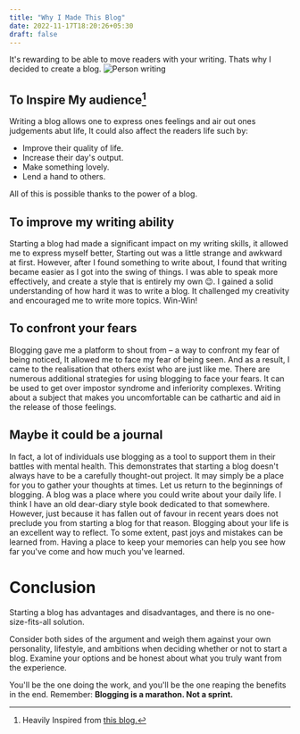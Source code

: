 ```yaml
---
title: "Why I Made This Blog"
date: 2022-11-17T18:20:26+05:30
draft: false
---
```

It's rewarding to be able to move readers with your writing.
Thats why I decided to create a blog.
![Person writing](/person_Writing.jpg)
## To Inspire My audience[^1]
Writing a blog allows one to express ones feelings and air out ones judgements abut life, It could also affect the readers life such by:
* Improve their quality of life.
* Increase their day's output.
* Make something lovely.
* Lend a hand to others.

All of this is possible thanks to the power of a blog.
## To improve my writing ability
Starting a blog had made a significant impact on my writing skills, it allowed me to express myself better,
Starting out was a little strange and awkward at first. However, after I found something to write about, I found that writing became easier as I got into the swing of things. I was able to speak more effectively, and create a style that is entirely my own 😉.
I gained a solid understanding of how hard it was to write a blog. It challenged my creativity and encouraged me to write more topics.
Win-Win!
## To confront your fears
Blogging gave me a platform to shout from – a way to confront my fear of being noticed, It allowed me to face my fear of being seen. And as a result, I came to the realisation that others exist who are just like me.
There are numerous additional strategies for using blogging to face your fears. It can be used to get over impostor syndrome and inferiority complexes. Writing about a subject that makes you uncomfortable can be cathartic and aid in the release of those feelings.
## Maybe it could be a journal
In fact, a lot of individuals use blogging as a tool to support them in their battles with mental health. This demonstrates that starting a blog doesn't always have to be a carefully thought-out project. It may simply be a place for you to gather your thoughts at times.
Let us return to the beginnings of blogging. A blog was a place where you could write about your daily life. I think I have an old dear-diary style book dedicated to that somewhere.
However, just because it has fallen out of favour in recent years does not preclude you from starting a blog for that reason.
Blogging about your life is an excellent way to reflect. To some extent, past joys and mistakes can be learned from. Having a place to keep your memories can help you see how far you've come and how much you've learned.
# Conclusion
Starting a blog has advantages and disadvantages, and there is no one-size-fits-all solution.

Consider both sides of the argument and weigh them against your own personality, lifestyle, and ambitions when deciding whether or not to start a blog. Examine your options and be honest about what you truly want from the experience.

You'll be the one doing the work, and you'll be the one reaping the benefits in the end.
Remember: **Blogging is a marathon. Not a sprint.**
[^1]: Heavily Inspired from [this blog.](https://bloggingwizard.com/reasons-to-start-a-blog/)

